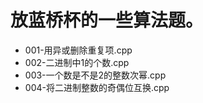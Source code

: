 放蓝桥杯的一些算法题。  
====
* 001-用异或删除重复项.cpp  
* 002-二进制中1的个数.cpp  
* 003-一个数是不是2的整数次幂.cpp
* 004-将二进制整数的奇偶位互换.cpp
